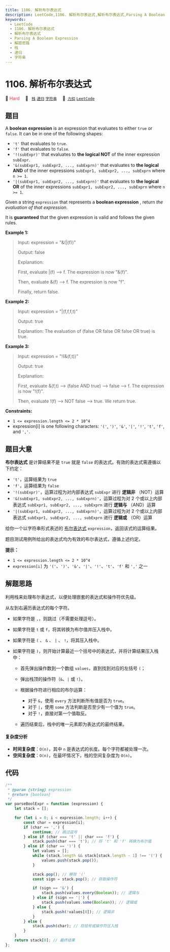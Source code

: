 ```yaml
---
title: 1106. 解析布尔表达式
description: LeetCode,1106. 解析布尔表达式,解析布尔表达式,Parsing A Boolean Expression,解题思路,栈,递归,字符串
keywords:
  - LeetCode
  - 1106. 解析布尔表达式
  - 解析布尔表达式
  - Parsing A Boolean Expression
  - 解题思路
  - 栈
  - 递归
  - 字符串
---
```


# 1106. 解析布尔表达式

🔴 <font color=#ff334b>Hard</font>&emsp; 🔖&ensp; [`栈`](/tag/stack.md) [`递归`](/tag/recursion.md) [`字符串`](/tag/string.md)&emsp; 🔗&ensp;[`力扣`](https://leetcode.cn/problems/parsing-a-boolean-expression) [`LeetCode`](https://leetcode.com/problems/parsing-a-boolean-expression)

## 题目

A **boolean expression** is an expression that evaluates to either `true` or
`false`. It can be in one of the following shapes:

- `'t'` that evaluates to `true`.
- `'f'` that evaluates to `false`.
- `'!(subExpr)'` that evaluates to **the logical NOT** of the inner expression `subExpr`.
- `'&(subExpr1, subExpr2, ..., subExprn)'` that evaluates to **the logical AND** of the inner expressions `subExpr1, subExpr2, ..., subExprn` where `n >= 1`.
- `'|(subExpr1, subExpr2, ..., subExprn)'` that evaluates to **the logical OR** of the inner expressions `subExpr1, subExpr2, ..., subExprn` where `n >= 1`.

Given a string `expression` that represents a **boolean expression** , return
_the evaluation of that expression_.

It is **guaranteed** that the given expression is valid and follows the given
rules.

**Example 1:**

> Input: expression = "&(|(f))"
>
> Output: false
>
> Explanation:
>
> First, evaluate |(f) --> f. The expression is now "&(f)".
>
> Then, evaluate &(f) --> f. The expression is now "f".
>
> Finally, return false.

**Example 2:**

> Input: expression = "|(f,f,f,t)"
>
> Output: true
>
> Explanation: The evaluation of (false OR false OR false OR true) is true.

**Example 3:**

> Input: expression = "!(&(f,t))"
>
> Output: true
>
> Explanation:
>
> First, evaluate &(f,t) --> (false AND true) --> false --> f. The expression is now "!(f)".
>
> Then, evaluate !(f) --> NOT false --> true. We return true.

**Constraints:**

- `1 <= expression.length <= 2 * 10^4`
- expression[i] is one following characters: `'('`, `')'`, `'&'`, `'|'`, `'!'`, `'t'`, `'f'`, and `','`.

## 题目大意

**布尔表达式** 是计算结果不是 `true` 就是 `false` 的表达式。有效的表达式需遵循以下约定：

- `'t'`，运算结果为 `true`
- `'f'`，运算结果为 `false`
- `'!(subExpr)'`，运算过程为对内部表达式 `subExpr` 进行 **逻辑非** （NOT）运算
- `'&(subExpr1, subExpr2, ..., subExprn)'`，运算过程为对 2 个或以上内部表达式 `subExpr1, subExpr2, ..., subExprn` 进行 **逻辑与** （AND）运算
- `'|(subExpr1, subExpr2, ..., subExprn)'`，运算过程为对 2 个或以上内部表达式 `subExpr1, subExpr2, ..., subExprn` 进行 **逻辑或** （OR）运算

给你一个以字符串形式表述的
[布尔表达式](https://baike.baidu.com/item/%E5%B8%83%E5%B0%94%E8%A1%A8%E8%BE%BE%E5%BC%8F/1574380?fr=aladdin)
`expression`，返回该式的运算结果。

题目测试用例所给出的表达式均为有效的布尔表达式，遵循上述约定。

**提示：**

- `1 <= expression.length <= 2 * 10^4`
- `expression[i]` 为 `'('`、`')'`、`'&'`、`'|'`、`'!'`、`'t'`、`'f'` 和 `','` 之一

## 解题思路

利用栈来处理布尔表达式，以便处理嵌套的表达式和操作符优先级。

从左到右遍历表达式的每个字符。

- 如果字符是 `,`，则跳过（不需要处理逗号）。
- 如果字符是 `t` 或 `f`，将其转换为布尔值并压入栈中。
- 如果字符是 `(` 、 `&` 、 `|` 、 `!`，将其压入栈中。
- 如果字符是 `)`，则开始计算最近一个括号中的表达式，并将计算结果压入栈中：

  - 首先弹出操作数到一个数组 `values`，直到找到对应的左括号 `(`；
  - 弹出栈顶的操作符（`&`、`|` 或 `!`）。
  - 根据操作符进行相应的布尔运算：

    - 对于 `&`，使用 `every` 方法判断所有值是否为 `true`。
    - 对于 `|`，使用 `some` 方法判断是否至少有一个值为 `true`。
    - 对于 `!`，直接对第一个值取反。

  - 遍历结束后，栈中的唯一元素即为表达式的最终结果。

#### 复杂度分析

- **时间复杂度**：`O(n)`，其中 `n` 是表达式的长度。每个字符都被处理一次。
- **空间复杂度**：`O(n)`，在最坏情况下，栈的空间复杂度为 `O(n)`。

## 代码

```javascript
/**
 * @param {string} expression
 * @return {boolean}
 */
var parseBoolExpr = function (expression) {
	let stack = [];

	for (let i = 0; i < expression.length; i++) {
		const char = expression[i];
		if (char == ',') {
			continue; // 跳过逗号
		} else if (char === 't' || char === 'f') {
			stack.push(char === 't'); // 将 't' 和 'f' 转换为布尔值
		} else if (char == ')') {
			let values = [];
			while (stack.length && stack[stack.length - 1] !== '(') {
				values.push(stack.pop());
			}

			stack.pop(); // 移除 '('
			const sign = stack.pop(); // 获取操作符

			if (sign == '&') {
				stack.push(values.every(Boolean)); // 逻辑与
			} else if (sign == '|') {
				stack.push(values.some(Boolean)); // 逻辑或
			} else {
				stack.push(!values[0]); // 逻辑非
			}
		} else {
			stack.push(char); // 将括号或操作符压入栈
		}
	}
	return stack[0]; // 最终结果
};
```

